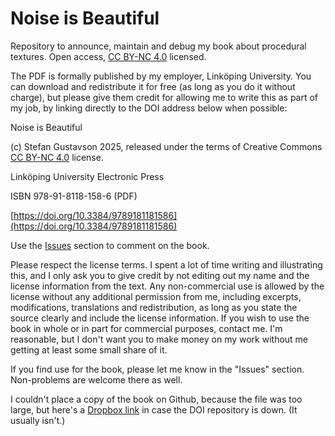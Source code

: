 # Noise is Beautiful

Repository to announce, maintain and debug my book about procedural textures. Open access, [CC BY-NC 4.0](https://creativecommons.org/licenses/by-nc/4.0/) licensed.

The PDF is formally published by my employer, Linköping University. You can download and redistribute it for free (as long as you do it without charge), but please give them credit for allowing
me to write this as part of my job, by linking directly to the DOI address below when possible:

Noise is Beautiful

(c) Stefan Gustavson 2025, released under the terms of Creative Commons [CC BY-NC 4.0](https://creativecommons.org/licenses/by-nc/4.0/) license.

Linköping University Electronic Press

ISBN 978-91-8118-158-6 (PDF)

[https://doi.org/10.3384/9789181181586](https://doi.org/10.3384/9789181181586)

Use the [Issues](https://github.com/stegu/noiseisbeautiful/issues) section to comment on the book.

Please respect the license terms. I spent a lot of time writing and illustrating this, and I only ask you to give credit by not editing out my name and the license information from the text. Any non-commercial use is allowed by the license without any additional permission from me, including excerpts, modifications, translations and redistribution, as long as you state the source clearly and include the license information. If you wish to use the book in whole or in part for commercial purposes, contact me. I'm reasonable, but I don't want you to make money on my work without me getting at least some small share of it.

If you find use for the book, please let me know in the "Issues" section. Non-problems are welcome there as well.

I couldn't place a copy of the book on Github, because the file was too large, but here's a
[Dropbox link](https://www.dropbox.com/scl/fi/b8rt7kxn8v4swaabiecyb/noiseisbeautiful.pdf?rlkey=7jqnigdyds7rkxo6w6e9452op&dl=0)
in case the DOI repository is down. (It usually isn't.)
